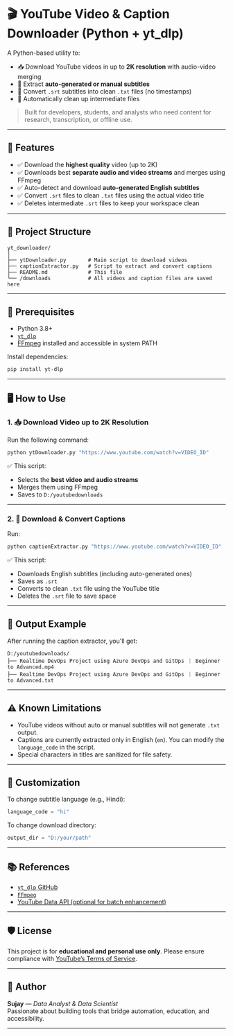 # 🎬 YouTube Video & Caption Downloader (Python + yt_dlp)

A Python-based utility to:
- 📥 Download YouTube videos in up to **2K resolution** with audio-video merging
- 📝 Extract **auto-generated or manual subtitles**
- 🔄 Convert `.srt` subtitles into clean `.txt` files (no timestamps)
- 🧹 Automatically clean up intermediate files

> Built for developers, students, and analysts who need content for research, transcription, or offline use.

---

## 🚀 Features

- ✅ Download the **highest quality** video (up to 2K)
- ✅ Downloads best **separate audio and video streams** and merges using FFmpeg
- ✅ Auto-detect and download **auto-generated English subtitles**
- ✅ Convert `.srt` files to clean `.txt` files using the actual video title
- ✅ Deletes intermediate `.srt` files to keep your workspace clean

---

## 📂 Project Structure

```
yt_downloader/
│
├── ytDownloader.py       # Main script to download videos
├── captionExtractor.py   # Script to extract and convert captions
├── README.md             # This file
└── /downloads            # All videos and caption files are saved here
```

---

## 🔧 Prerequisites

- Python 3.8+
- [`yt_dlp`](https://github.com/yt-dlp/yt-dlp)
- [FFmpeg](https://ffmpeg.org/) installed and accessible in system PATH

Install dependencies:

```bash
pip install yt-dlp
```

---

## 🖥️ How to Use

### 1. 📥 **Download Video up to 2K Resolution**

Run the following command:

```bash
python ytDownloader.py "https://www.youtube.com/watch?v=VIDEO_ID"
```

✅ This script:
- Selects the **best video and audio streams**
- Merges them using FFmpeg
- Saves to `D:/youtubedownloads`

---

### 2. 📝 **Download & Convert Captions**

Run:

```bash
python captionExtractor.py "https://www.youtube.com/watch?v=VIDEO_ID"
```

✅ This script:
- Downloads English subtitles (including auto-generated ones)
- Saves as `.srt`
- Converts to clean `.txt` file using the YouTube title
- Deletes the `.srt` file to save space

---

## 📁 Output Example

After running the caption extractor, you'll get:

```
D:/youtubedownloads/
├── Realtime DevOps Project using Azure DevOps and GitOps ｜ Beginner to Advanced.mp4
├── Realtime DevOps Project using Azure DevOps and GitOps ｜ Beginner to Advanced.txt
```

---

## ⚠️ Known Limitations

- YouTube videos without auto or manual subtitles will not generate `.txt` output.
- Captions are currently extracted only in English (`en`). You can modify the `language_code` in the script.
- Special characters in titles are sanitized for file safety.

---

## 📌 Customization

To change subtitle language (e.g., Hindi):

```python
language_code = "hi"
```

To change download directory:

```python
output_dir = "D:/your/path"
```

---

## 📚 References

- [`yt_dlp` GitHub](https://github.com/yt-dlp/yt-dlp)
- [`FFmpeg`](https://ffmpeg.org/)
- [YouTube Data API (optional for batch enhancement)](https://developers.google.com/youtube/v3)

---

## 🛡️ License

This project is for **educational and personal use only**. Please ensure compliance with [YouTube’s Terms of Service](https://www.youtube.com/t/terms).

---

## 🙌 Author

**Sujay** — *Data Analyst & Data Scientist*  
Passionate about building tools that bridge automation, education, and accessibility.

---

